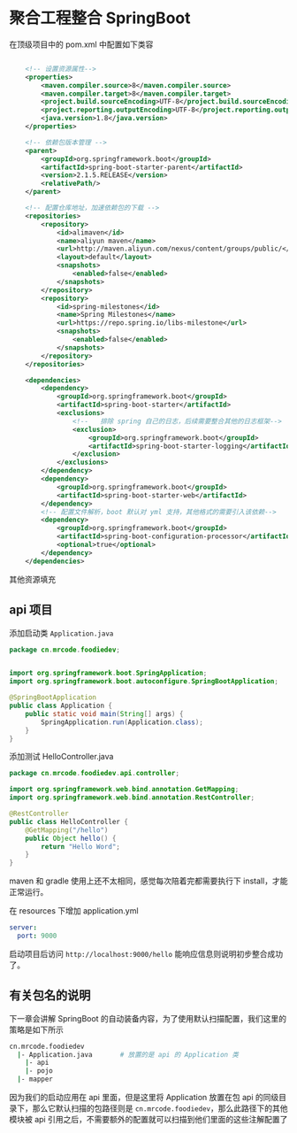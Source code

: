 # 聚合工程整合 SpringBoot

在顶级项目中的 pom.xml 中配置如下类容

```xml

    <!-- 设置资源属性-->
    <properties>
        <maven.compiler.source>8</maven.compiler.source>
        <maven.compiler.target>8</maven.compiler.target>
        <project.build.sourceEncoding>UTF-8</project.build.sourceEncoding>
        <project.reporting.outputEncoding>UTF-8</project.reporting.outputEncoding>
        <java.version>1.8</java.version>
    </properties>

    <!-- 依赖包版本管理 -->
    <parent>
        <groupId>org.springframework.boot</groupId>
        <artifactId>spring-boot-starter-parent</artifactId>
        <version>2.1.5.RELEASE</version>
        <relativePath/>
    </parent>

    <!-- 配置仓库地址，加速依赖包的下载 -->
    <repositories>
        <repository>
            <id>alimaven</id>
            <name>aliyun maven</name>
            <url>http://maven.aliyun.com/nexus/content/groups/public/</url>
            <layout>default</layout>
            <snapshots>
                <enabled>false</enabled>
            </snapshots>
        </repository>
        <repository>
            <id>spring-milestones</id>
            <name>Spring Milestones</name>
            <url>https://repo.spring.io/libs-milestone</url>
            <snapshots>
                <enabled>false</enabled>
            </snapshots>
        </repository>
    </repositories>

    <dependencies>
        <dependency>
            <groupId>org.springframework.boot</groupId>
            <artifactId>spring-boot-starter</artifactId>
            <exclusions>
                <!--   排除 spring 自己的日志，后续需要整合其他的日志框架-->
                <exclusion>
                    <groupId>org.springframework.boot</groupId>
                    <artifactId>spring-boot-starter-logging</artifactId>
                </exclusion>
            </exclusions>
        </dependency>
        <dependency>
            <groupId>org.springframework.boot</groupId>
            <artifactId>spring-boot-starter-web</artifactId>
        </dependency>
        <!-- 配置文件解析，boot 默认对 yml 支持，其他格式的需要引入该依赖-->
        <dependency>
            <groupId>org.springframework.boot</groupId>
            <artifactId>spring-boot-configuration-processor</artifactId>
            <optional>true</optional>
        </dependency>
    </dependencies>

```

其他资源填充

## api 项目

添加启动类 `Application.java`

```java
package cn.mrcode.foodiedev;


import org.springframework.boot.SpringApplication;
import org.springframework.boot.autoconfigure.SpringBootApplication;

@SpringBootApplication
public class Application {
    public static void main(String[] args) {
        SpringApplication.run(Application.class);
    }
}

```

添加测试 HelloController.java

```java
package cn.mrcode.foodiedev.api.controller;

import org.springframework.web.bind.annotation.GetMapping;
import org.springframework.web.bind.annotation.RestController;

@RestController
public class HelloController {
    @GetMapping("/hello")
    public Object hello() {
        return "Hello Word";
    }
}
```

maven 和 gradle 使用上还不太相同，感觉每次陪着完都需要执行下 install，才能正常运行。

在 resources 下增加 application.yml 

```yml
server:
  port: 9000
```

启动项目后访问 `http://localhost:9000/hello` 能响应信息则说明初步整合成功了。

## 有关包名的说明

下一章会讲解 SpringBoot 的自动装备内容，为了使用默认扫描配置，我们这里的策略是如下所示

```bash
cn.mrcode.foodiedev
  |- Application.java       # 放置的是 api 的 Application 类
	|- api
	|- pojo
  |- mapper							
```

因为我们的启动应用在  api 里面，但是这里将 Application 放置在包 api 的同级目录下，那么它默认扫描的包路径则是 `cn.mrcode.foodiedev`，那么此路径下的其他模块被 api 引用之后，不需要额外的配置就可以扫描到他们里面的这些注解配置了